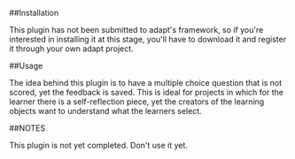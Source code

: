 ##Installation

This plugin has not been submitted to adapt's framework, so if you're interested in installing it at this stage, you'll have to download it and register it through your own adapt project.

##Usage

The idea behind this plugin is to have a multiple choice question that is not scored, yet the feedback is saved. This is ideal for projects in which for the learner there is a self-reflection piece, yet the creators of the learning objects want to understand what the learners select.

##NOTES

This plugin is not yet completed. Don't use it yet.